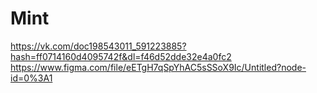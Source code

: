 # Mint
https://vk.com/doc198543011_591223885?hash=ff0714160d4095742f&dl=f46d52dde32e4a0fc2
https://www.figma.com/file/eETgH7qSpYhAC5sSSoX9Ic/Untitled?node-id=0%3A1
